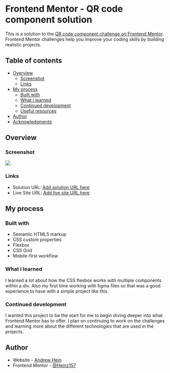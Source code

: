 # Frontend Mentor - QR code component solution

This is a solution to the [QR code component challenge on Frontend Mentor](https://www.frontendmentor.io/challenges/qr-code-component-iux_sIO_H). Frontend Mentor challenges help you improve your coding skills by building realistic projects. 

## Table of contents

- [Overview](#overview)
  - [Screenshot](#screenshot)
  - [Links](#links)
- [My process](#my-process)
  - [Built with](#built-with)
  - [What I learned](#what-i-learned)
  - [Continued development](#continued-development)
  - [Useful resources](#useful-resources)
- [Author](#author)
- [Acknowledgments](#acknowledgments)


## Overview

### Screenshot

![](./screenshot)

### Links

- Solution URL: [Add solution URL here](https://your-solution-url.com)
- Live Site URL: [Add live site URL here](https://your-live-site-url.com)

## My process

### Built with

- Semantic HTML5 markup
- CSS custom properties
- Flexbox
- CSS Grid
- Mobile-first workflow

### What I learned

I learned a lot about how the CSS flexbox works with multiple components within a div. Also my first time working with figma files so that was a good experience to have with a simple project like this.


### Continued development

I wanted this project to be the start for me to begin diving deeper into what Frontend Mentor has to offer. I plan on continuing to work on the challenges and learning more about the different technologies that are used in the projects.

## Author

- Website - [Andrew Hein](https://www.your-site.com)
- Frontend Mentor - [@Heinz157](https://www.frontendmentor.io/profile/Heinz157)
